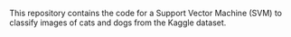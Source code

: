 

This repository contains the code for a Support Vector Machine (SVM) to classify images of cats and dogs from the Kaggle dataset.
